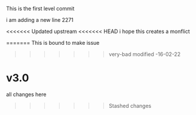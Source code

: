 This is the  first level commit

i am adding a new line 2271


<<<<<<< Updated upstream
<<<<<<< HEAD
i hope this creates a monflict

=======
This is bound to make issue
>>>>>>> very-bad
modified -16-02-22


v3.0
=======
all changes here
>>>>>>> Stashed changes
